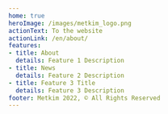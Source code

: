 ```yaml
---
home: true
heroImage: /images/metkim_logo.png
actionText: To the website
actionLink: /en/about/
features:
- title: About
  details: Feature 1 Description
- title: News
  details: Feature 2 Description
- title: Feature 3 Title
  details: Feature 3 Description
footer: Metkim 2022, © All Rights Reserved
---
```

